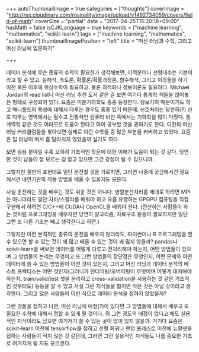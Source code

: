 +++
autoThumbnailImage = true
categories = ["thoughts"]
coverImage = "http://res.cloudinary.com/rosinality/image/upload/v1492734059/covers/field-of-math"
coverSize = "partial"
date = "2017-04-25T15:20:18+09:00"
hasMath = false
isCJKLanguage = true
keywords = ["machine learning", "mathematics", "scikit-learn"]
tags = ["machine learning", "mathematics", "scikit-learn"]
thumbnailImagePosition = "left"
title = "머신 러닝과 수학, 그리고 머신 러닝에 입문하기"

+++

데이터 분석에 무슨 종류의 수학이 필요한가 생각해보면, 미적분이나 선형대수는 기본이라고 할 수 있고. 실해석, 측도론, 확률론/확률과정론, 함수해석, 그리고 이것들을 하기 이전 혹은 이후에 위상수학이 필요하고. 물론 최적화나 정보이론도 필요하다. Michael Jordan의 read list나 머신 러닝 추천 도서 같은 걸 보면 여기다 통계학 책들을 얹어놓은 형태로 구성되어 있다. 요즘은 미분기하학도 종종 등장한다. 정보기하 때문이기도 하고 매니폴드의 특성에 대해서 다루는 경우도 종종 있기 때문에. 신호처리는 당연히(?) 신호 다루는 영역에서는 필수고 전통적인 컴퓨터 비전 쪽에서는 기하학을 많이 다뤘다. 통계역학 같은 것도 여러모로 도움이 된다고 하여 공부할 것을 권하기도 한다. 이전의 머신 러닝 커리큘럼들을 찾아보면 실제로 이런 수학들 중 많은 부분을 커버하고 있었다. 요즘은 딥 러닝이 떠서 좀 달라지지 않았을까 싶기도 하다.

보면 응용 분야일 수록 오히려 기초적인 학문에 대한 이해가 도움이 되는 것 같다. 당연한 것이 남들이 잘 모르는 걸 알고 있으면 그건 강점이 될 수 있으니까.

그렇지만 겔만의 표현대로 일단 운전할 것을 가르치면, 그러면 나중에 궁금해서건 필요해서건 내연기관의 작동 방법을 배울 수 있을지도 모른다.

사실 운전하는 것을 배우는 것도 쉬운 것은 아니다. 병렬분산처리를 제대로 하려면 MPI는 아니더라도 일단 자바/스칼라를 배워야 하고 요즘 유행하는 GPGPU 컴퓨팅을 직접 구현해서 하려면 C/C++에 CUDA나 OpenCL을 배워야 한다. (전산하는 사람들이 하는 것처럼 프로그래밍을 배우자면 당연히 알고리즘, 자료구조 등등이 필요하지만 일단 그런 또 다른 기초는 빼고 생각한다고 하면.)

그렇지만 이런 본격적인 종류의 운전을 배우지 않더라도, 파이썬이나 R 프로그래밍을 할 수 있으면 할 수 있는 것이 꽤 많고 배울 수 있는 것이 꽤 많지 않을까? pandas나 scikit-learn을 써보면 데이터를 어떻게 다루고 전처리해야 하는지, 어떤 방법들이 있으며 그 방법들의 논리는 무엇이고 또 그런 방법들의 장단점은 무엇인지, 어떤 문제와 어떤 데이터에 쓸 수 있는 방법들이 어떤 것이 있는지, 그리고 머신 러닝과 데이터 분석의 베스트 프랙티스는 어떤 것인지(그러니까 언더피팅/오버피팅이 무엇이며 어떻게 대처해야 하는지, train/valid/test 셋을 분리하고 cross-validation을 사용하는 것 같은 기초적인 것부터도) 등등을 알 수 있고 사실 그런 지식들을 합치면 작은 것은 아닐 것이라고 생각한다. 그리고 많은 사람들이 이런 식으로 데이터 분석을 접하지 않았을까?

그런 것들을 접하고 나면, 머신 러닝에 애정(?)이 있다면 그 방법들에 대해서 배우고 또 필요한 수학에 대해서 접할 수 있게 될 것이다. 뭐 그런 정도의 애정이 없다고 해도 실용적인 지식이라도 남으면 여기저기 쓸 수 있는 곳이 많이 있지 않을까. 거기다 요즘은 scikit-learn 이전에 tensorflow를 접하고 선형 회귀나 랜덤 포레스트 이전에 뉴럴넷을 접하는 사람들이 적지 않은 것 같은데, 그러면 그런 실용적인 지식들도 나름 중요한 기초로 여겨지게 될 지도 모르겠다.